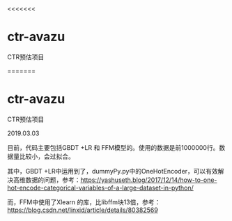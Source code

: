<<<<<<<
# ctr-avazu
CTR预估项目

=======
# ctr-avazu
CTR预估项目

2019.03.03

目前，代码主要包括GBDT +LR 和 FFM模型的。使用的数据是前1000000行。数据量比较小，会过拟合。

其中，GBDT +LR中运用到了，dummyPy.py中的OneHotEncoder，可以有效解决高维数据的问题，参考：https://yashuseth.blog/2017/12/14/how-to-one-hot-encode-categorical-variables-of-a-large-dataset-in-python/

而，FFM中使用了Xlearn 的库，比libffm块13倍，参考：https://blog.csdn.net/linxid/article/details/80382569
>>>>>>>